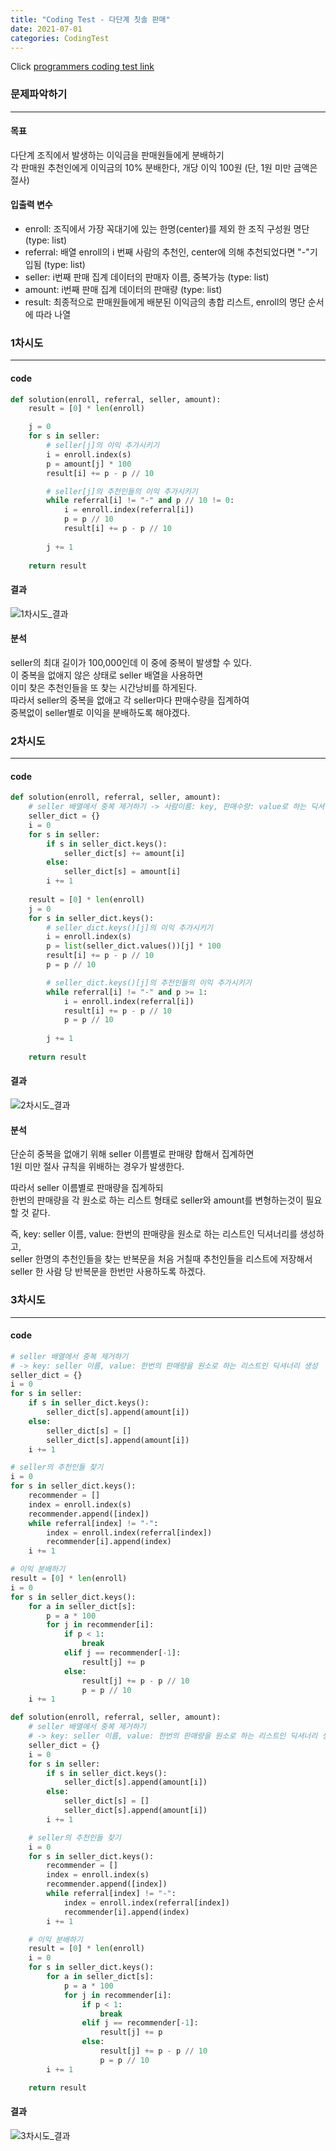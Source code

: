 ```yaml
---
title: "Coding Test - 다단계 칫솔 판매"
date: 2021-07-01
categories: CodingTest
---
```


Click [programmers coding test link](https://programmers.co.kr/learn/challenges)



### 문제파악하기
___
#### 목표
다단계 조직에서 발생하는 이익금을 판매원들에게 분배하기  
각 판매원 추천인에게 이익금의 10% 분배한다, 개당 이익 100원 (단, 1원 미만 금액은 절사)
#### 입출력 변수
* enroll: 조직에서 가장 꼭대기에 있는 한명(center)를 제외 한 조직 구성원 명단 (type: list) 
* referral: 배열 enroll의 i 번째 사람의 추천인, center에 의해 추천되었다면 "-"기입됨 (type: list)
* seller: i번째 판매 집계 데이터의 판매자 이름, 중복가능 (type: list)
* amount: i번째 판매 집계 데이터의 판매량 (type: list)
* result: 최종적으로 판매원들에게 배분된 이익금의 총합 리스트, enroll의 명단 순서에 따라 나열

### 1차시도
___
#### code
```python 
def solution(enroll, referral, seller, amount):
    result = [0] * len(enroll)

    j = 0
    for s in seller:
        # seller[j]의 이익 추가시키기
        i = enroll.index(s)
        p = amount[j] * 100
        result[i] += p - p // 10 

        # seller[j]의 추천인들의 이익 추가시키기
        while referral[i] != "-" and p // 10 != 0:
            i = enroll.index(referral[i])
            p = p // 10
            result[i] += p - p // 10 
        
        j += 1
        
    return result
```
#### 결과
![1차시도_결과](https://user-images.githubusercontent.com/86001773/124390646-892fb400-dd27-11eb-8a72-0507b7dd09ac.PNG)  
  
#### 분석
seller의 최대 길이가 100,000인데 이 중에 중복이 발생할 수 있다.  
이 중복을 없애지 않은 상태로 seller 배열을 사용하면   
이미 찾은 추천인들을 또 찾는 시간낭비를 하게된다.  
따라서 seller의 중복을 없애고 각 seller마다 판매수량을 집계하여    
중복없이 seller별로 이익을 분배하도록 해야겠다.  

### 2차시도
___
#### code
```python
def solution(enroll, referral, seller, amount):
    # seller 배열에서 중복 제거하기 -> 사람이름: key, 판매수량: value로 하는 딕셔너리 생성
    seller_dict = {}
    i = 0
    for s in seller:
        if s in seller_dict.keys():
            seller_dict[s] += amount[i]
        else:
            seller_dict[s] = amount[i]
        i += 1    
    
    result = [0] * len(enroll)
    j = 0
    for s in seller_dict.keys():
        # seller_dict.keys()[j]의 이익 추가시키기
        i = enroll.index(s)
        p = list(seller_dict.values())[j] * 100
        result[i] += p - p // 10
        p = p // 10

        # seller_dict.keys()[j]의 추천인들의 이익 추가시키기
        while referral[i] != "-" and p >= 1:
            i = enroll.index(referral[i])
            result[i] += p - p // 10
            p = p // 10
        
        j += 1
        
    return result
```
#### 결과
![2차시도_결과](https://user-images.githubusercontent.com/86001773/128590733-aaefacc7-7b40-46e7-b930-42d6622b2fec.PNG)
#### 분석
단순히 중복을 없애기 위해 seller 이름별로 판매량 합해서 집계하면   
1원 미만 절사 규칙을 위배하는 경우가 발생한다.  

따라서 seller 이름별로 판매량을 집계하되   
한번의 판매량을 각 원소로 하는 리스트 형태로 seller와 amount를 변형하는것이 필요할 것 같다. 

즉, key: seller 이름, value: 한번의 판매량을 원소로 하는 리스트인 딕셔너리를 생성하고,   
seller 한명의 추천인들을 찾는 반복문을 처음 거칠때 추천인들을 리스트에 저장해서   
seller 한 사람 당 반복문을 한번만 사용하도록 하겠다.   

### 3차시도
___
#### code
```python
# seller 배열에서 중복 제거하기 
# -> key: seller 이름, value: 한번의 판매량을 원소로 하는 리스트인 딕셔너리 생성
seller_dict = {}
i = 0
for s in seller:
    if s in seller_dict.keys():
        seller_dict[s].append(amount[i])
    else:
        seller_dict[s] = []
        seller_dict[s].append(amount[i])
    i += 1
```


```python
# seller의 추천인들 찾기
i = 0
for s in seller_dict.keys():
    recommender = []
    index = enroll.index(s)
    recommender.append([index])
    while referral[index] != "-":
        index = enroll.index(referral[index])
        recommender[i].append(index)
    i += 1
```


```python
# 이익 분배하기
result = [0] * len(enroll)
i = 0
for s in seller_dict.keys():
    for a in seller_dict[s]:
        p = a * 100
        for j in recommender[i]:
            if p < 1:
                break
            elif j == recommender[-1]:
                result[j] += p 
            else:
                result[j] += p - p // 10
                p = p // 10
    i += 1        
```


```python
def solution(enroll, referral, seller, amount):    
    # seller 배열에서 중복 제거하기 
    # -> key: seller 이름, value: 한번의 판매량을 원소로 하는 리스트인 딕셔너리 생성
    seller_dict = {}
    i = 0
    for s in seller:
        if s in seller_dict.keys():
            seller_dict[s].append(amount[i])
        else:
            seller_dict[s] = []
            seller_dict[s].append(amount[i])
        i += 1

    # seller의 추천인들 찾기
    i = 0
    for s in seller_dict.keys():
        recommender = []
        index = enroll.index(s)
        recommender.append([index])
        while referral[index] != "-":
            index = enroll.index(referral[index])
            recommender[i].append(index)
        i += 1

    # 이익 분배하기
    result = [0] * len(enroll)
    i = 0
    for s in seller_dict.keys():
        for a in seller_dict[s]:
            p = a * 100
            for j in recommender[i]:
                if p < 1:
                    break
                elif j == recommender[-1]:
                    result[j] += p 
                else:
                    result[j] += p - p // 10
                    p = p // 10
        i += 1

    return result
```
#### 결과
![3차시도_결과](https://user-images.githubusercontent.com/86001773/128591167-12849f2b-48b8-41f8-8dea-b52f4743956f.PNG)








  

